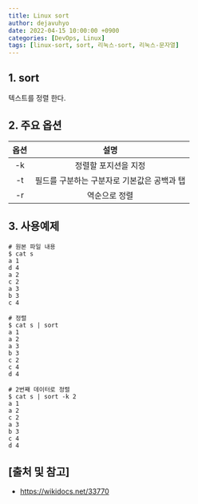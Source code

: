 ```yaml
---
title: Linux sort
author: dejavuhyo
date: 2022-04-15 10:00:00 +0900
categories: [DevOps, Linux]
tags: [linux-sort, sort, 리눅스-sort, 리눅스-문자열]
---
```


## 1. sort
텍스트를 정렬 한다.

## 2. 주요 옵션

| 옵션 | 설명 |
|:-----:|:-----:|
| -k | 정렬할 포지션을 지정 |
| -t | 필드를 구분하는 구분자로 기본값은 공백과 탭 |
| -r | 역순으로 정렬 |

## 3. 사용예제

```shell
# 원본 파일 내용
$ cat s
a 1
d 4
a 2
c 2
a 3
b 3
c 4

# 정렬
$ cat s | sort
a 1
a 2
a 3
b 3
c 2
c 4
d 4

# 2번째 데이터로 정렬
$ cat s | sort -k 2
a 1
a 2
c 2
a 3
b 3
c 4
d 4
```

## [출처 및 참고]
* <https://wikidocs.net/33770>
